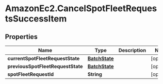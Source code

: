 # AmazonEc2.CancelSpotFleetRequestsSuccessItem

## Properties

Name | Type | Description | Notes
------------ | ------------- | ------------- | -------------
**currentSpotFleetRequestState** | [**BatchState**](BatchState.md) |  | [optional] 
**previousSpotFleetRequestState** | [**BatchState**](BatchState.md) |  | [optional] 
**spotFleetRequestId** | **String** |  | [optional] 


